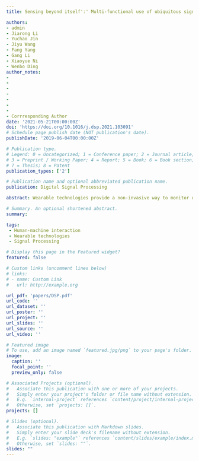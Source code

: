 ```yaml
---
title: Sensing beyond itself':' Multi-functional use of ubiquitous signals towards wearable applications

authors: 
- admin
- Jiarong Li
- Yuchao Jin
- Jiyu Wang
- Fang Yang
- Gang Li
- Xiaoyue Ni
- Wenbo Ding
author_notes:
- 
-
-
-
-
-
-
- Corrresponding Author
date: '2021-05-21T00:00:00Z'
doi: 'https://doi.org/10.1016/j.dsp.2021.103091'
# Schedule page publish date (NOT publication's date).
publishDate: '2019-06-04T00:00:00Z'

# Publication type.
# Legend: 0 = Uncategorized; 1 = Conference paper; 2 = Journal article;
# 3 = Preprint / Working Paper; 4 = Report; 5 = Book; 6 = Book section;
# 7 = Thesis; 8 = Patent
publication_types: ['2']

# Publication name and optional abbreviated publication name.
publication: Digital Signal Processing

abstract: Wearable technologies provide a non-invasive way to monitor user’s activity, identity, and health in real-time, which have attracted tremendous interests from both academia and industry. Due to constraints in form factor and power consumption, the sensing capabilities and functionalities of the wearables are usually limited by the available sensors. In the past decade, researchers have committed to realizing the sensing capability of multiple sensors via the signal from one sensor, which expanded the functionalities and sensing domains of traditional sensors. For the first time, we defined such sensing approach as “cross-sensing” and provided a comprehensive review on the cross-sensing towards wearable applications (i.e., human-machine interface, health services, and security). Specifically, this paper summarized the applied signal processing and machine learning algorithms, and discussed how cross-sensing would affect the development and innovation trends of wearable electronics.

# Summary. An optional shortened abstract.
summary: 

tags:
 - Human-machine interaction
 - Wearable technologies
 - Signal Processing

# Display this page in the Featured widget?
featured: false

# Custom links (uncomment lines below)
# links:
# - name: Custom Link
#   url: http://example.org

url_pdf: 'papers/DSP.pdf'
url_code: ''
url_dataset: ''
url_poster: ''
url_project: ''
url_slides: ''
url_source: ''
url_video: ''

# Featured image
# To use, add an image named `featured.jpg/png` to your page's folder.
image:
  caption: ''
  focal_point: ''
  preview_only: false

# Associated Projects (optional).
#   Associate this publication with one or more of your projects.
#   Simply enter your project's folder or file name without extension.
#   E.g. `internal-project` references `content/project/internal-project/index.md`.
#   Otherwise, set `projects: []`.
projects: []

# Slides (optional).
#   Associate this publication with Markdown slides.
#   Simply enter your slide deck's filename without extension.
#   E.g. `slides: "example"` references `content/slides/example/index.md`.
#   Otherwise, set `slides: ""`.
slides: ""
---
```

